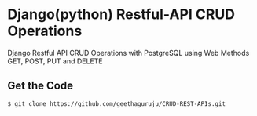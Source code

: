 # Django(python) Restful-API CRUD Operations
Django Restful API CRUD Operations with PostgreSQL using Web Methods GET, POST, PUT and DELETE

## Get the Code

```
$ git clone https://github.com/geethaguruju/CRUD-REST-APIs.git
```

 
